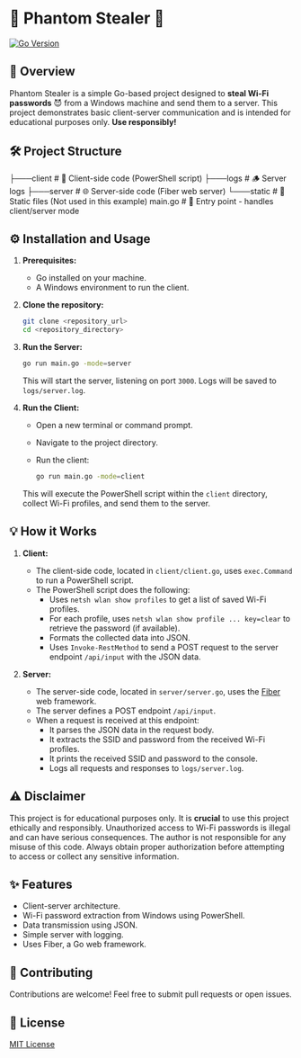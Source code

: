 # 👻 Phantom Stealer 👻

[![Go Version](https://img.shields.io/badge/Go-1.21+-blue.svg)](https://go.dev/)

## 🚀 Overview

Phantom Stealer is a simple Go-based project designed to **steal Wi-Fi passwords** 😈 from a Windows machine and send them to a server. This project demonstrates basic client-server communication and is intended for educational purposes only.  **Use responsibly!**

## 🛠️ Project Structure
├───client          # 📡 Client-side code (PowerShell script)
├───logs            # 🪵 Server logs
├───server          # 🌐 Server-side code (Fiber web server)
└───static          # 📁 Static files (Not used in this example)
main.go           # 🚦 Entry point - handles client/server mode
## ⚙️ Installation and Usage

1.  **Prerequisites:**

    *   Go installed on your machine.
    *   A Windows environment to run the client.

2.  **Clone the repository:**

    ```bash
    git clone <repository_url>
    cd <repository_directory>
    ```

3.  **Run the Server:**

    ```bash
    go run main.go -mode=server
    ```

    This will start the server, listening on port `3000`.  Logs will be saved to `logs/server.log`.

4.  **Run the Client:**

    *   Open a new terminal or command prompt.
    *   Navigate to the project directory.
    *   Run the client:

        ```bash
        go run main.go -mode=client
        ```

    This will execute the PowerShell script within the `client` directory, collect Wi-Fi profiles, and send them to the server.

## 💡 How it Works

1.  **Client:**

    *   The client-side code, located in `client/client.go`, uses `exec.Command` to run a PowerShell script.
    *   The PowerShell script does the following:
        *   Uses `netsh wlan show profiles` to get a list of saved Wi-Fi profiles.
        *   For each profile, uses `netsh wlan show profile ... key=clear` to retrieve the password (if available).
        *   Formats the collected data into JSON.
        *   Uses `Invoke-RestMethod` to send a POST request to the server endpoint `/api/input` with the JSON data.

2.  **Server:**

    *   The server-side code, located in `server/server.go`, uses the [Fiber](https://gofiber.io/) web framework.
    *   The server defines a POST endpoint `/api/input`.
    *   When a request is received at this endpoint:
        *   It parses the JSON data in the request body.
        *   It extracts the SSID and password from the received Wi-Fi profiles.
        *   It prints the received SSID and password to the console.
        *   Logs all requests and responses to `logs/server.log`.

## ⚠️ Disclaimer

This project is for educational purposes only.  It is **crucial** to use this project ethically and responsibly.  Unauthorized access to Wi-Fi passwords is illegal and can have serious consequences.  The author is not responsible for any misuse of this code. Always obtain proper authorization before attempting to access or collect any sensitive information.

## ✨ Features

*   Client-server architecture.
*   Wi-Fi password extraction from Windows using PowerShell.
*   Data transmission using JSON.
*   Simple server with logging.
*   Uses Fiber, a Go web framework.

## 🤝 Contributing

Contributions are welcome!  Feel free to submit pull requests or open issues.

## 📜 License

[MIT License](LICENSE)